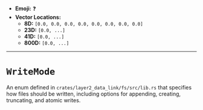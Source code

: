 - **Emoji:** ❓
- **Vector Locations:**
    - **8D:** `[0.0, 0.0, 0.0, 0.0, 0.0, 0.0, 0.0, 0.0]`
    - **23D:** `[0.0, ...]`
    - **41D:** `[0.0, ...]`
    - **800D:** `[0.0, ...]`

---

# `WriteMode`

An enum defined in `crates/layer2_data_link/fs/src/lib.rs` that specifies how files should be written, including options for appending, creating, truncating, and atomic writes.